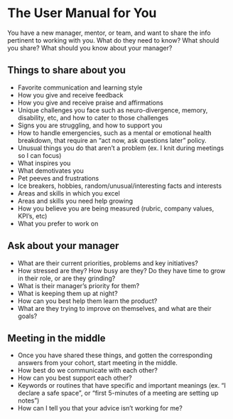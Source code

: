 <h1>The User Manual for You</h1>

You have a new manager, mentor, or team, and want to share the info pertinent to working with you. What do they need to know? What should you share? What should you know about your manager?

<h2>Things to share about you</h2>

- Favorite communication and learning style
- How you give and receive feedback
- How you give and receive praise and affirmations
- Unique challenges you face such as neuro-divergence, memory, disability, etc, and how to cater to those challenges
- Signs you are struggling, and how to support you
- How to handle emergencies, such as a mental or emotional health breakdown, that require an “act now, ask questions later” policy.
- Unusual things you do that aren’t a problem (ex. I knit during meetings so I can focus)
- What inspires you
- What demotivates you
- Pet peeves and frustrations
- Ice breakers, hobbies, random/unusual/interesting facts and interests
- Areas and skills in which you excel
- Areas and skills you need help growing
- How you believe you are being measured (rubric, company values, KPI’s, etc)
- What you prefer to work on

<h2>Ask about your manager</h2>

- What are their current priorities, problems and key initiatives?
- How stressed are they? How busy are they? Do they have time to grow in their role, or are they grinding?
- What is their manager’s priority for them?
- What is keeping them up at night?
- How can you best help them learn the product?
- What are they trying to improve on themselves, and what are their goals?

<h2>Meeting in the middle</h2>

- Once you have shared these things, and gotten the corresponding answers from your cohort, start meeting in the middle. 
- How best do we communicate with each other?
- How can you best support each other?
- Keywords or routines that have specific and important meanings (ex. “I declare a safe space”, or “first 5-minutes of a meeting are setting up notes”)
- How can I tell you that your advice isn’t working for me?
